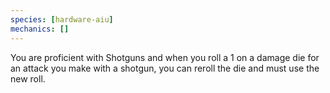 ```yaml
---
species: [hardware-aiu]
mechanics: []
---
```

You are proficient with Shotguns and when you roll a 1 on a damage die for an attack you make with a shotgun, you can reroll the die and must use the new roll.
